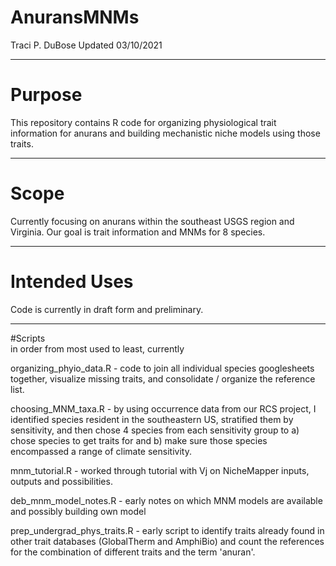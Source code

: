 # AnuransMNMs
Traci P. DuBose Updated 03/10/2021

-------------------------------

# Purpose

This repository contains R code for organizing physiological trait information for anurans and building mechanistic niche models using those traits. 

-------------------------------

# Scope

Currently focusing on anurans within the southeast USGS region and Virginia. Our goal is trait information and MNMs for 8 species.

-------------------------------

# Intended Uses

Code is currently in draft form and preliminary.

-------------------------------

#Scripts  
in order from most used to least, currently

organizing_phyio_data.R - code to join all individual species googlesheets together, visualize missing traits, and consolidate / organize the reference list.

choosing_MNM_taxa.R - by using occurrence data from our RCS project, I identified species resident in the southeastern US, stratified them by sensitivity, and then chose 4 species from each sensitivity group to a) chose species to get traits for and b) make sure those species encompassed a range of climate sensitivity.

mnm_tutorial.R - worked through tutorial with Vj on NicheMapper inputs, outputs and possibilities.

deb_mnm_model_notes.R - early notes on which MNM models are available and possibly building own model

prep_undergrad_phys_traits.R - early script to identify traits already found in other trait databases (GlobalTherm and AmphiBio) and count the references for the combination of different traits and the term 'anuran'.

